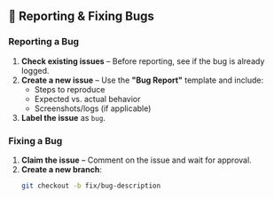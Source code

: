 ## 🐛 Reporting & Fixing Bugs

### Reporting a Bug
1. **Check existing issues** – Before reporting, see if the bug is already logged.
2. **Create a new issue** – Use the **"Bug Report"** template and include:
   - Steps to reproduce
   - Expected vs. actual behavior
   - Screenshots/logs (if applicable)
3. **Label the issue** as `bug`.

### Fixing a Bug
1. **Claim the issue** – Comment on the issue and wait for approval.
2. **Create a new branch**:
   ```sh
   git checkout -b fix/bug-description
